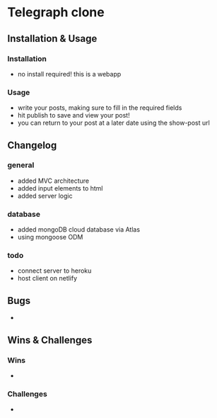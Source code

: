 # Telegraph clone


## Installation & Usage

### Installation
- no install required! this is a webapp
### Usage
- write your posts, making sure to fill in the required fields
- hit publish to save and view your post!
- you can return to your post at a later date using the show-post url


## Changelog

### general 
- added MVC architecture
- added input elements to html
- added server logic

### database
- added mongoDB cloud database via Atlas
- using mongoose ODM

### todo 
- connect server to heroku
- host client on netlify

## Bugs
- 


## Wins & Challenges

### Wins
- 

### Challenges
- 
